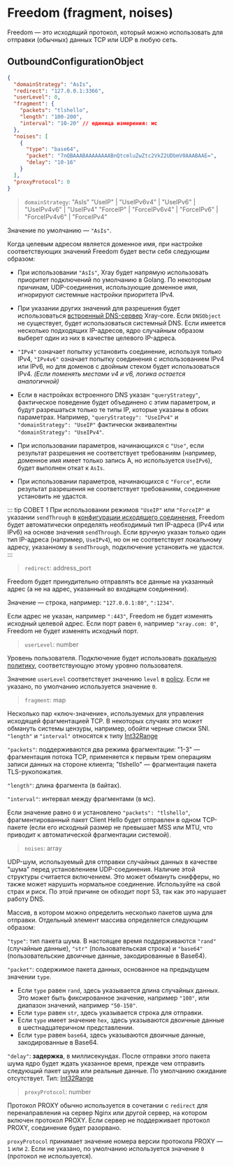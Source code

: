 # Freedom (fragment, noises)

Freedom — это исходящий протокол, который можно использовать для отправки (обычных) данных TCP или UDP в любую сеть.

## OutboundConfigurationObject

```json
{
  "domainStrategy": "AsIs",
  "redirect": "127.0.0.1:3366",
  "userLevel": 0,
  "fragment": {
    "packets": "tlshello",
    "length": "100-200",
    "interval": "10-20" // единица измерения: мс
  },
  "noises": [
    {
      "type": "base64",
      "packet": "7nQBAAABAAAAAAAABnQtcmluZwZtc2VkZ2UDbmV0AAABAAE=",
      "delay": "10-16"
    }
  ],
  "proxyProtocol": 0
}
```

> `domainStrategy`: "AsIs"
> "UseIP" | "UseIPv6v4" | "UseIPv6" | "UseIPv4v6" | "UseIPv4"
> "ForceIP" | "ForceIPv6v4" | "ForceIPv6" | "ForceIPv4v6" | "ForceIPv4"

Значение по умолчанию — `"AsIs"`.

Когда целевым адресом является доменное имя, при настройке соответствующих значений Freedom будет вести себя следующим образом:

- При использовании `"AsIs"`, Xray будет напрямую использовать приоритет подключений по умолчанию в Golang. По некоторым причинам, UDP-соединения, использующие доменное имя, игнорируют системные настройки приоритета IPv4.

- При указании других значений для разрешения будет использоваться [встроенный DNS-сервер](../dns.md) Xray-core. Если `DNSObject` не существует, будет использоваться системный DNS. Если имеется несколько подходящих IP-адресов, ядро случайным образом выберет один из них в качестве целевого IP-адреса.
- `"IPv4"` означает попытку установить соединение, используя только IPv4, `"IPv4v6"` означает попытку соединения с использованием IPv4 или IPv6, но для доменов с двойным стеком будет использоваться IPv4. _(Если поменять местами v4 и v6, логика остается аналогичной)_

- Если в настройках встроенного DNS указан `"queryStrategy"`, фактическое поведение будет объединено с этим параметром, и будут разрешаться только те типы IP, которые указаны в обоих параметрах. Например, `"queryStrategy": "UseIPv4"` и `"domainStrategy": "UseIP"` фактически эквивалентны `"domainStrategy": "UseIPv4"`.
- При использовании параметров, начинающихся с `"Use"`, если результат разрешения не соответствует требованиям (например, доменное имя имеет только запись A, но используется `UseIPv6`), будет выполнен откат к `AsIs`.
- При использовании параметров, начинающихся с `"Force"`, если результат разрешения не соответствует требованиям, соединение установить не удастся.

::: tip СОВЕТ 1
При использовании режимов `"UseIP"` или `"ForceIP"` и указании `sendThrough` в [конфигурации исходящего соединения](../outbound.md#outboundobject), Freedom будет автоматически определять необходимый тип IP-адреса (IPv4 или IPv6) на основе значения `sendThrough`. Если вручную указан только один тип IP-адреса (например, `UseIPv4`), но он не соответствует локальному адресу, указанному в `sendThrough`, подключение установить не удастся.
:::

> `redirect`: address_port

Freedom будет принудительно отправлять все данные на указанный адрес (а не на адрес, указанный во входящем соединении).

Значение — строка, например: `"127.0.0.1:80"`, `":1234"`.

Если адрес не указан, например `":443"`, Freedom не будет изменять исходный целевой адрес.
Если порт равен `0`, например `"xray.com: 0"`, Freedom не будет изменять исходный порт.

> `userLevel`: number

Уровень пользователя. Подключение будет использовать [локальную политику](../policy.md#levelpolicyobject), соответствующую этому уровню пользователя.

Значение `userLevel` соответствует значению `level` в [policy](../policy.md#policyobject). Если не указано, по умолчанию используется значение `0`.

> `fragment`: map

Несколько пар «ключ-значение», используемых для управления исходящей фрагментацией TCP. В некоторых случаях это может обмануть системы цензуры, например, обойти черные списки SNI.
`"length"` и `"interval"` относятся к типу [Int32Range](../../development/intro/guide.md#int32range)

`"packets"`: поддерживаются два режима фрагментации: "1-3" — фрагментация потока TCP, применяется к первым трем операциям записи данных на стороне клиента; "tlshello" — фрагментация пакета TLS-рукопожатия.

`"length"`: длина фрагмента (в байтах).

`"interval"`: интервал между фрагментами (в мс).

Если значение равно `0` и установлено `"packets": "tlshello"`, фрагментированный пакет Client Hello будет отправлен в одном TCP-пакете (если его исходный размер не превышает MSS или MTU, что приводит к автоматической фрагментации системой).

> `noises`: array

UDP-шум, используемый для отправки случайных данных в качестве "шума" перед установлением UDP-соединения. Наличие этой структуры считается включением. Это может обмануть снифферы, но также может нарушить нормальное соединение. Используйте на свой страх и риск. По этой причине он обходит порт 53, так как это нарушает работу DNS.

Массив, в котором можно определить несколько пакетов шума для отправки. Отдельный элемент массива определяется следующим образом:

`"type"`: тип пакета шума. В настоящее время поддерживаются `"rand"` (случайные данные), `"str"` (пользовательская строка) и `"base64"` (пользовательские двоичные данные, закодированные в Base64).

`"packet"`: содержимое пакета данных, основанное на предыдущем значении `type`.

- Если `type` равен `rand`, здесь указывается длина случайных данных. Это может быть фиксированное значение, например `"100"`, или диапазон значений, например `"50-150"`.
- Если `type` равен `str`, здесь указывается строка для отправки.
- Если `type` имеет значение `hex`, здесь указываются двоичные данные в шестнадцатеричном представлении.
- Если `type` равен `base64`, здесь указываются двоичные данные, закодированные в Base64.

`"delay"`: **задержка**, в миллисекундах. После отправки этого пакета шума ядро будет ждать указанное время, прежде чем отправить следующий пакет шума или реальные данные. По умолчанию ожидание отсутствует. Тип: [Int32Range](../../development/intro/guide.md#int32range)

> `proxyProtocol`: number

Протокол PROXY обычно используется в сочетании с `redirect` для перенаправления на сервер Nginx или другой сервер, на котором включен протокол PROXY. Если сервер не поддерживает протокол PROXY, соединение будет разорвано.

`proxyProtocol` принимает значение номера версии протокола PROXY — `1` или `2`. Если не указано, по умолчанию используется значение `0` (протокол не используется).
